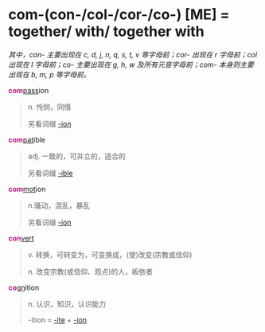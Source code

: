 # com-(con-/col-/cor-/co-) [ME] = together/ with/ together with

*其中，con- 主要出现在 c, d, j, n, q, s, t, v 等字母前；cor- 出现在 r 字母前；col 出现在 l 字母前；co- 主要出现在 g, h, w 及所有元音字母前；com- 本身则主要出现在 b, m, p 等字母前。*

<b style="color: #C71585;">com</b>[pass](_pat_.2.md)ion
> n. 怜悯，同情
>
> 另看词缀 [-ion](-ion.md)

<b style="color: #C71585;">com</b>[pat](_pat_.2.md)ible
> adj. 一致的，可并立的，适合的
>
> 另看词缀 [-ible](-able.md)

<b style="color: #C71585;">com</b>[mot](_mov_.md)ion
> n.骚动，混乱，暴乱
>
> 另看词缀 [-ion](-ion.md)

<b style="color: #C71585;">con</b>[vert](_vert_.md)
> v. 转换，可转变为，可变换成，(使)改变(宗教或信仰)
>
> n. 改变宗教(或信仰、观点)的人，皈依者

<b style="color: #C71585;">co</b>[gn](_gn_.md)ition
> n. 认识，知识，认识能力
>
> -ition = [-ite](-ite.md) + [-ion](-ion.md)